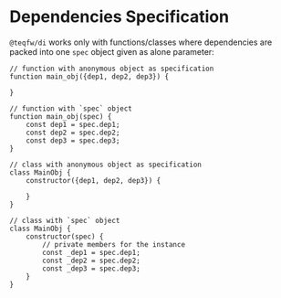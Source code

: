 # Dependencies Specification

`@teqfw/di` works only with functions/classes where dependencies are packed into one `spec` object given as alone parameter:
```ecmascript 6
// function with anonymous object as specification
function main_obj({dep1, dep2, dep3}) {

}

// function with `spec` object
function main_obj(spec) {
    const dep1 = spec.dep1;
    const dep2 = spec.dep2;
    const dep3 = spec.dep3;
}

// class with anonymous object as specification
class MainObj {
    constructor({dep1, dep2, dep3}) {

    }
}

// class with `spec` object
class MainObj {
    constructor(spec) {
        // private members for the instance
        const _dep1 = spec.dep1;
        const _dep2 = spec.dep2;
        const _dep3 = spec.dep3;
    }
}

````

